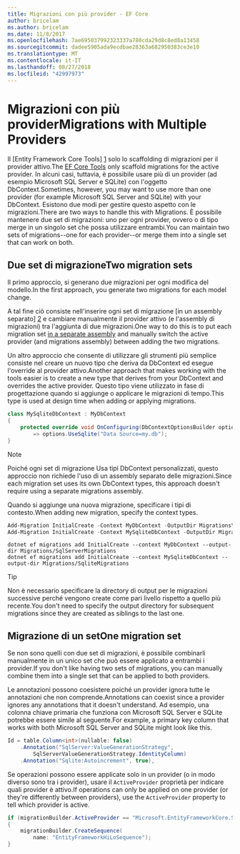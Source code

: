 ```yaml
---
title: Migrazioni con più provider - EF Core
author: bricelam
ms.author: bricelam
ms.date: 11/8/2017
ms.openlocfilehash: 7ae695037992323337a780cda29d8c8ed8a13458
ms.sourcegitcommit: dadee5905ada9ecdbae28363a682950383ce3e10
ms.translationtype: MT
ms.contentlocale: it-IT
ms.lasthandoff: 08/27/2018
ms.locfileid: "42997973"
---
```

<a name="migrations-with-multiple-providers"></a><span data-ttu-id="74538-102">Migrazioni con più provider</span><span class="sxs-lookup"><span data-stu-id="74538-102">Migrations with Multiple Providers</span></span>
==================================
<span data-ttu-id="74538-103">Il [Entity Framework Core Tools] [ 1] solo lo scaffolding di migrazioni per il provider attivo.</span><span class="sxs-lookup"><span data-stu-id="74538-103">The [EF Core Tools][1] only scaffold migrations for the active provider.</span></span> <span data-ttu-id="74538-104">In alcuni casi, tuttavia, è possibile usare più di un provider (ad esempio Microsoft SQL Server e SQLite) con l'oggetto DbContext.</span><span class="sxs-lookup"><span data-stu-id="74538-104">Sometimes, however, you may want to use more than one provider (for example Microsoft SQL Server and SQLite) with your DbContext.</span></span> <span data-ttu-id="74538-105">Esistono due modi per gestire questo aspetto con le migrazioni.</span><span class="sxs-lookup"><span data-stu-id="74538-105">There are two ways to handle this with Migrations.</span></span> <span data-ttu-id="74538-106">È possibile mantenere due set di migrazioni: uno per ogni provider, ovvero o di tipo merge in un singolo set che possa utilizzare entrambi.</span><span class="sxs-lookup"><span data-stu-id="74538-106">You can maintain two sets of migrations--one for each provider--or merge them into a single set that can work on both.</span></span>

<a name="two-migration-sets"></a><span data-ttu-id="74538-107">Due set di migrazione</span><span class="sxs-lookup"><span data-stu-id="74538-107">Two migration sets</span></span>
------------------
<span data-ttu-id="74538-108">Il primo approccio, si generano due migrazioni per ogni modifica del modello.</span><span class="sxs-lookup"><span data-stu-id="74538-108">In the first approach, you generate two migrations for each model change.</span></span>

<span data-ttu-id="74538-109">A tal fine ciò consiste nell'inserire ogni set di migrazione [in un assembly separato] [ 2] e cambiare manualmente il provider attivo (e l'assembly di migrazioni) tra l'aggiunta di due migrazioni.</span><span class="sxs-lookup"><span data-stu-id="74538-109">One way to do this is to put each migration set [in a separate assembly][2] and manually switch the active provider (and migrations assembly) between adding the two migrations.</span></span>

<span data-ttu-id="74538-110">Un altro approccio che consente di utilizzare gli strumenti più semplice consiste nel creare un nuovo tipo che deriva da DbContext ed esegue l'override al provider attivo.</span><span class="sxs-lookup"><span data-stu-id="74538-110">Another approach that makes working with the tools easier is to create a new type that derives from your DbContext and overrides the active provider.</span></span> <span data-ttu-id="74538-111">Questo tipo viene utilizzato in fase di progettazione quando si aggiunge o applicare le migrazioni di tempo.</span><span class="sxs-lookup"><span data-stu-id="74538-111">This type is used at design time when adding or applying migrations.</span></span>

``` csharp
class MySqliteDbContext : MyDbContext
{
    protected override void OnConfiguring(DbContextOptionsBuilder options)
        => options.UseSqlite("Data Source=my.db");
}
```

> [!NOTE]
> <span data-ttu-id="74538-112">Poiché ogni set di migrazione Usa tipi DbContext personalizzati, questo approccio non richiede l'uso di un assembly separato delle migrazioni.</span><span class="sxs-lookup"><span data-stu-id="74538-112">Since each migration set uses its own DbContext types, this approach doesn't require using a separate migrations assembly.</span></span>

<span data-ttu-id="74538-113">Quando si aggiunge una nuova migrazione, specificare i tipi di contesto.</span><span class="sxs-lookup"><span data-stu-id="74538-113">When adding new migration, specify the context types.</span></span>

``` powershell
Add-Migration InitialCreate -Context MyDbContext -OutputDir Migrations\SqlServerMigrations
Add-Migration InitialCreate -Context MySqliteDbContext -OutputDir Migrations\SqliteMigrations
```
``` Console
dotnet ef migrations add InitialCreate --context MyDbContext --output-dir Migrations/SqlServerMigrations
dotnet ef migrations add InitialCreate --context MySqliteDbContext --output-dir Migrations/SqliteMigrations
```

> [!TIP]
> <span data-ttu-id="74538-114">Non è necessario specificare la directory di output per le migrazioni successive perché vengono create come pari livello rispetto a quello più recente.</span><span class="sxs-lookup"><span data-stu-id="74538-114">You don't need to specify the output directory for subsequent migrations since they are created as siblings to the last one.</span></span>

<a name="one-migration-set"></a><span data-ttu-id="74538-115">Migrazione di un set</span><span class="sxs-lookup"><span data-stu-id="74538-115">One migration set</span></span>
-----------------
<span data-ttu-id="74538-116">Se non sono quelli con due set di migrazioni, è possibile combinarli manualmente in un unico set che può essere applicato a entrambi i provider.</span><span class="sxs-lookup"><span data-stu-id="74538-116">If you don't like having two sets of migrations, you can manually combine them into a single set that can be applied to both providers.</span></span>

<span data-ttu-id="74538-117">Le annotazioni possono coesistere poiché un provider ignora tutte le annotazioni che non comprende.</span><span class="sxs-lookup"><span data-stu-id="74538-117">Annotations can coexist since a provider ignores any annotations that it doesn't understand.</span></span> <span data-ttu-id="74538-118">Ad esempio, una colonna chiave primaria che funziona con Microsoft SQL Server e SQLite potrebbe essere simile al seguente.</span><span class="sxs-lookup"><span data-stu-id="74538-118">For example, a primary key column that works with both Microsoft SQL Server and SQLite might look like this.</span></span>

``` csharp
Id = table.Column<int>(nullable: false)
    .Annotation("SqlServer:ValueGenerationStrategy",
        SqlServerValueGenerationStrategy.IdentityColumn)
    .Annotation("Sqlite:Autoincrement", true),
```

<span data-ttu-id="74538-119">Se operazioni possono essere applicate solo in un provider (o in modo diverso sono tra i provider), usare il `ActiveProvider` proprietà per indicare quali provider è attivo.</span><span class="sxs-lookup"><span data-stu-id="74538-119">If operations can only be applied on one provider (or they're differently between providers), use the `ActiveProvider` property to tell which provider is active.</span></span>

``` csharp
if (migrationBuilder.ActiveProvider == "Microsoft.EntityFrameworkCore.SqlServer")
{
    migrationBuilder.CreateSequence(
        name: "EntityFrameworkHiLoSequence");
}
```


  [1]: ../../miscellaneous/cli/index.md
  [2]: projects.md
